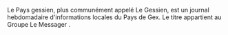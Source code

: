 
Le Pays gessien, plus communément appelé Le Gessien, est un journal hebdomadaire d'informations locales du Pays de Gex. Le titre appartient au Groupe Le Messager .

